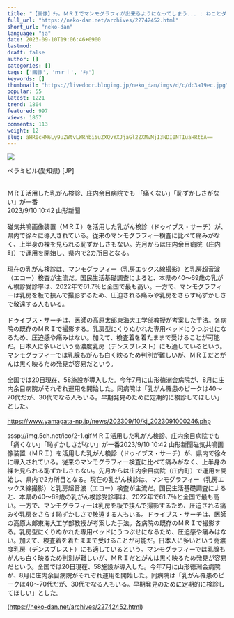 ```yaml
---
title: "【画像】ﾁｯ。ＭＲＩでマンモグラフィが出来るようになってしまう... : ねことダンボール"
full_url: "https://neko-dan.net/archives/22742452.html"
short_url: "neko-dan"
language: "ja"
date: 2023-09-10T19:06:46+0900
lastmod: 
draft: false
author: []
categories: []
tags: ['画像', 'ｍｒｉ', 'ﾁｯ']
keywords: []
thumbnail: "https://livedoor.blogimg.jp/neko_dan/imgs/d/c/dc3a19ec.jpg"
popular: 55
latest: 1221
trend: 1804
featured: 997
views: 1857
comments: 113
weight: 12
slug: aHR0cHM6Ly9uZWtvLWRhbi5uZXQvYXJjaGl2ZXMvMjI3NDI0NTIuaHRtbA==
---
```


![](https://livedoor.blogimg.jp/neko_dan/imgs/d/c/dc3a19ec.jpg)

<div><p>ペラミビル(愛知県) [JP] </p><br> ＭＲＩ活用した乳がん検診、庄内余目病院でも 「痛くない」「恥ずかしさがない」が一番 <br> 2023/9/10 10:42 山形新聞 <br> <br> 磁気共鳴画像装置（ＭＲＩ）を活用した乳がん検診（ドゥイブス・サーチ）が、県内で徐々に導入されている。従来のマンモグラフィー検査に比べて痛みがなく、上半身の裸を見られる恥ずかしさもない。先月からは庄内余目病院（庄内町）で運用を開始し、県内で2カ所目となる。 <br> <br> 現在の乳がん検診は、マンモグラフィー（乳房エックス線撮影）と乳房超音波（エコー）検査が主流だ。国民生活基礎調査によると、本県の40～69歳の乳がん検診受診率は、2022年で61.7％と全国で最も高い。一方で、マンモグラフィーは乳房を板で挟んで撮影するため、圧迫される痛みや乳房をさらす恥ずかしさで敬遠する人もいる。 <br> <br> ドゥイブス・サーチは、医師の高原太郎東海大工学部教授が考案した手法。各病院の既存のＭＲＩで撮影する。乳房型にくりぬかれた専用ベッドにうつぶせになるため、圧迫感や痛みはない。加えて、検査着を着たままで受けることが可能だ。日本人に多いという高濃度乳房（デンスブレスト）にも適しているという。マンモグラフィーでは乳腺もがんも白く映るため判別が難しいが、ＭＲＩだとがんは黒く映るため発見が容易だという。 <br> <br> 全国では20日現在、58施設が導入した。今年7月に山形徳洲会病院が、8月に庄内余目病院がそれぞれ運用を開始した。同病院は「乳がん罹患のピークは40～70代だが、30代でなる人もいる。早期発見のために定期的に検診してほしい」とした。 <br> <br> <a href='https://www.yamagata-np.jp/news/202309/10/kj_2023091000246.php' target='_blank'>https://www.yamagata-np.jp/news/202309/10/kj_2023091000246.php</a> <p>sssp://img.5ch.net/ico/2-1.gifＭＲＩ活用した乳がん検診、庄内余目病院でも 「痛くない」「恥ずかしさがない」が一番2023/9/10 10:42 山形新聞磁気共鳴画像装置（ＭＲＩ）を活用した乳がん検診（ドゥイブス・サーチ）が、県内で徐々に導入されている。従来のマンモグラフィー検査に比べて痛みがなく、上半身の裸を見られる恥ずかしさもない。先月からは庄内余目病院（庄内町）で運用を開始し、県内で2カ所目となる。現在の乳がん検診は、マンモグラフィー（乳房エックス線撮影）と乳房超音波（エコー）検査が主流だ。国民生活基礎調査によると、本県の40～69歳の乳がん検診受診率は、2022年で61.7％と全国で最も高い。一方で、マンモグラフィーは乳房を板で挟んで撮影するため、圧迫される痛みや乳房をさらす恥ずかしさで敬遠する人もいる。ドゥイブス・サーチは、医師の高原太郎東海大工学部教授が考案した手法。各病院の既存のＭＲＩで撮影する。乳房型にくりぬかれた専用ベッドにうつぶせになるため、圧迫感や痛みはない。加えて、検査着を着たままで受けることが可能だ。日本人に多いという高濃度乳房（デンスブレスト）にも適しているという。マンモグラフィーでは乳腺もがんも白く映るため判別が難しいが、ＭＲＩだとがんは黒く映るため発見が容易だという。全国では20日現在、58施設が導入した。今年7月に山形徳洲会病院が、8月に庄内余目病院がそれぞれ運用を開始した。同病院は「乳がん罹患のピークは40～70代だが、30代でなる人もいる。早期発見のために定期的に検診してほしい」とした。</p></div>

(https://neko-dan.net/archives/22742452.html)
